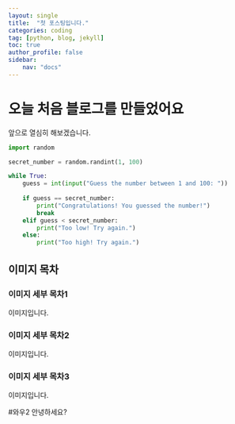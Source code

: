 ```yaml
---
layout: single
title:  "첫 포스팅입니다."
categories: coding
tag: [python, blog, jekyll]
toc: true
author_profile: false
sidebar:
    nav: "docs"
---
```

# 오늘 처음 블로그를 만들었어요

앞으로 열심히 해보겠습니다.

```python
import random

secret_number = random.randint(1, 100)

while True:
    guess = int(input("Guess the number between 1 and 100: "))
    
    if guess == secret_number:
        print("Congratulations! You guessed the number!")
        break
    elif guess < secret_number:
        print("Too low! Try again.")
    else:
        print("Too high! Try again.")
```
## 이미지 목차

### 이미지 세부 목차1
이미지입니다.
### 이미지 세부 목차2
이미지입니다.
### 이미지 세부 목차3
이미지입니다.

#와우2
안녕하세요?